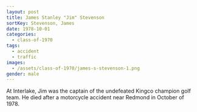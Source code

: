 ```yaml
---
layout: post
title: James Stanley "Jim" Stevenson
sortKey: Stevenson, James
date: 1978-10-01
categories:
  - class-of-1970
tags:
  - accident
  - traffic
images:
  - /assets/class-of-1970/james-s-stevenson-1.png
gender: male
---
```

At Interlake, Jim was the captain of the undefeated Kingco champion golf team. He died after a motorcycle accident near Redmond in October of 1978.